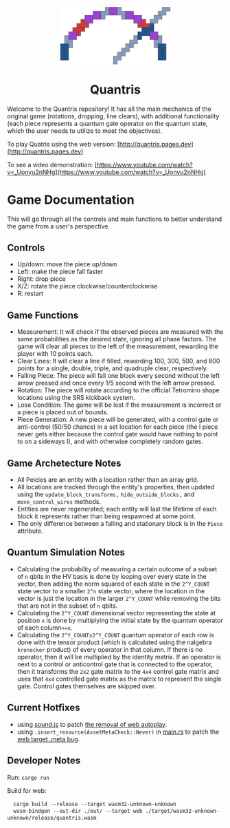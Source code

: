 <div align="center">

<img src="logo.svg" width="256px" />

# Quantris

</div>

Welcome to the Quantris repository! It has all the main mechanics of the original game (rotations, dropping, line clears), with additional functionality (each piece represents a quantum gate operator on the quantum state, which the user needs to utilize to meet the objectives).

To play Quatris using the web version: [http://quantris.pages.dev](http://quantris.pages.dev)

To see a video demonstration: [https://www.youtube.com/watch?v=_Uonyu2nNHg](https://www.youtube.com/watch?v=_Uonyu2nNHg)

# Game Documentation
This will go through all the controls and main functions to better understand the game from a user's perspective.

## Controls
+ Up/down: move the piece up/down
+ Left: make the piece fall faster
+ Right: drop piece
+ X/Z: rotate the piece clockwise/counterclockwise
+ R: restart

## Game Functions
+ Measurement: It will check if the observed pieces are measured with the same probabilities as the desired state, ignoring all phase factors. The game will clear all pieces to the left of the measurement, rewarding the player with 10 points each.
+ Clear Lines: It will clear a line if filled, rewarding 100, 300, 500, and 800 points for a single, double, triple, and quadruple clear, respectively.
+ Falling Piece: The piece will fall one block every second without the left arrow pressed and once every 1/5 second with the left arrow pressed.
+ Rotation: The piece will rotate according to the official Tetromino shape locations using the SRS kickback system.
+ Lose Condition: The game will be lost if the measurement is incorrect or a piece is placed out of bounds.
+ Piece Generation: A new piece will be generated, with a control gate or anti-control (50/50 chance) in a set location for each piece (the I piece never gets either because the control gate would have nothing to point to on a sideways I), and with otherwise completely random gates.

## Game Archetecture Notes
+ All Peicies are an entity with a location rather than an array grid.
+ All locations are tracked through the entity's properties, then updated using the `update_block_transforms,` `hide_outside_blocks,` and `move_control_wires` methods.
+ Entities are never regenerated; each entity will last the lifetime of each block it represents rather than being respawned at some point.
+ The only difference between a falling and stationary block is in the `Piece` attribute.

## Quantum Simulation Notes

+ Calculating the probability of measuring a certain outcome of a subset of `n` qbits in the HV basis is done by looping over every state in the vector, then adding the norm squared of each state in the `2^Y_COUNT` state vector to a smaller `2^n` state vector, where the location in the vector is just the location in the larger `2^Y_COUNT` while removing the bits that are not in the subset of `n` qbits.
+ Calculating the `2^Y_COUNT` dimensional vector representing the state at position `x` is done by multiplying the initial state by the quantum operator of each column`<=x`.
+ Calculating the `2^Y_COUNTx2^Y_COUNT` quantum operator of each row is done with the tensor product (which is calculated using the nalgebra `kronecker` product) of every operator in that column. If there is no operator, then it will be multiplied by the identity matrix. If an operator is next to a control or anticontrol gate that is connected to the operator, then it transforms the `2x2` gate matrix to the `4x4` control gate matrix and uses that `4x4` controlled gate matrix as the matrix to represent the single gate. Control gates themselves are skipped over.

## Current Hotfixes
+ using [sound.js](out/sound.js) to patch [the removal of web autoplay](https://developer.chrome.com/blog/web-audio-autoplay/#moving-forward).
+ using `.insert_resource(AssetMetaCheck::Never)` in [main.rs](src/main.rs) to patch the [web target .meta bug](https://github.com/bevyengine/bevy/issues/10157).

## Developer Notes
Run: `cargo run`

Build for web:
```
  cargo build --release --target wasm32-unknown-unknown
  wasm-bindgen --out-dir ./out/ --target web ./target/wasm32-unknown-unknown/release/quantris.wasm
```
